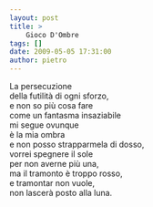 ```yaml
---
layout: post
title: >
    Gioco D'Ombre
tags: []
date: 2009-05-05 17:31:00
author: pietro
---
```

La persecuzione<br/>della futilità di ogni sforzo,<br/>e non so più cosa fare<br/>come un fantasma insaziabile<br/>mi segue ovunque<br/>è la mia ombra<br/>e non posso strapparmela di dosso,<br/>vorrei spegnere il sole<br/>per non averne più una,<br/>ma il tramonto è troppo rosso,<br/>e tramontar non vuole,<br/>non lascerà posto alla luna.

